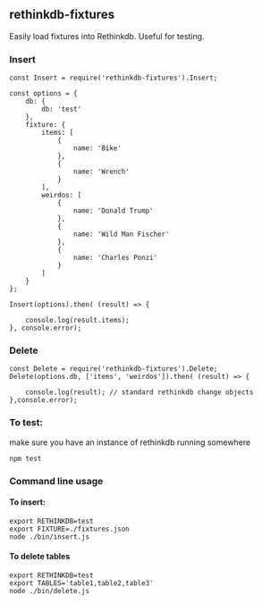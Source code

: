 ## rethinkdb-fixtures

Easily load fixtures into Rethinkdb. Useful for testing.

### Insert
```
const Insert = require('rethinkdb-fixtures').Insert;

const options = {
    db: {
        db: 'test'
    },
    fixture: {
        items: [
            {
                name: 'Bike'
            },
            {
                name: 'Wrench'
            }
        ],
        weirdos: [
            {
                name: 'Donald Trump'
            },
            {
                name: 'Wild Man Fischer'
            },
            {
                name: 'Charles Ponzi'
            }
        ]
    }
};

Insert(options).then( (result) => {

    console.log(result.items);
}, console.error);
```

### Delete
```
const Delete = require('rethinkdb-fixtures').Delete;
Delete(options.db, ['items', 'weirdos']).then( (result) => {

    console.log(result); // standard rethinkdb change objects
},console.error);

```

### To test: 
make sure you have an instance of rethinkdb running somewhere
```
npm test
```

### Command line usage

#### To insert:
```
export RETHINKDB=test
export FIXTURE=./fixtures.json
node ./bin/insert.js
```
#### To delete tables
```
export RETHINKDB=test
export TABLES='table1,table2,table3'
node ./bin/delete.js
```